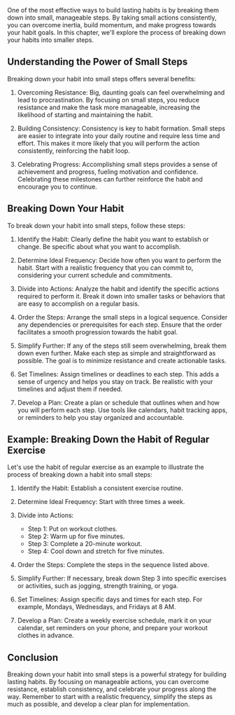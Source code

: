 
One of the most effective ways to build lasting habits is by breaking them down into small, manageable steps. By taking small actions consistently, you can overcome inertia, build momentum, and make progress towards your habit goals. In this chapter, we'll explore the process of breaking down your habits into smaller steps.

## Understanding the Power of Small Steps

Breaking down your habit into small steps offers several benefits:

1. Overcoming Resistance: Big, daunting goals can feel overwhelming and lead to procrastination. By focusing on small steps, you reduce resistance and make the task more manageable, increasing the likelihood of starting and maintaining the habit.
    
2. Building Consistency: Consistency is key to habit formation. Small steps are easier to integrate into your daily routine and require less time and effort. This makes it more likely that you will perform the action consistently, reinforcing the habit loop.
    
3. Celebrating Progress: Accomplishing small steps provides a sense of achievement and progress, fueling motivation and confidence. Celebrating these milestones can further reinforce the habit and encourage you to continue.
    

## Breaking Down Your Habit

To break down your habit into small steps, follow these steps:

1. Identify the Habit: Clearly define the habit you want to establish or change. Be specific about what you want to accomplish.
    
2. Determine Ideal Frequency: Decide how often you want to perform the habit. Start with a realistic frequency that you can commit to, considering your current schedule and commitments.
    
3. Divide into Actions: Analyze the habit and identify the specific actions required to perform it. Break it down into smaller tasks or behaviors that are easy to accomplish on a regular basis.
    
4. Order the Steps: Arrange the small steps in a logical sequence. Consider any dependencies or prerequisites for each step. Ensure that the order facilitates a smooth progression towards the habit goal.
    
5. Simplify Further: If any of the steps still seem overwhelming, break them down even further. Make each step as simple and straightforward as possible. The goal is to minimize resistance and create actionable tasks.
    
6. Set Timelines: Assign timelines or deadlines to each step. This adds a sense of urgency and helps you stay on track. Be realistic with your timelines and adjust them if needed.
    
7. Develop a Plan: Create a plan or schedule that outlines when and how you will perform each step. Use tools like calendars, habit tracking apps, or reminders to help you stay organized and accountable.
    

## Example: Breaking Down the Habit of Regular Exercise

Let's use the habit of regular exercise as an example to illustrate the process of breaking down a habit into small steps:

1. Identify the Habit: Establish a consistent exercise routine.
    
2. Determine Ideal Frequency: Start with three times a week.
    
3. Divide into Actions:
    
    - Step 1: Put on workout clothes.
    - Step 2: Warm up for five minutes.
    - Step 3: Complete a 20-minute workout.
    - Step 4: Cool down and stretch for five minutes.
4. Order the Steps: Complete the steps in the sequence listed above.
    
5. Simplify Further: If necessary, break down Step 3 into specific exercises or activities, such as jogging, strength training, or yoga.
    
6. Set Timelines: Assign specific days and times for each step. For example, Mondays, Wednesdays, and Fridays at 8 AM.
    
7. Develop a Plan: Create a weekly exercise schedule, mark it on your calendar, set reminders on your phone, and prepare your workout clothes in advance.
    

## Conclusion

Breaking down your habit into small steps is a powerful strategy for building lasting habits. By focusing on manageable actions, you can overcome resistance, establish consistency, and celebrate your progress along the way. Remember to start with a realistic frequency, simplify the steps as much as possible, and develop a clear plan for implementation.
